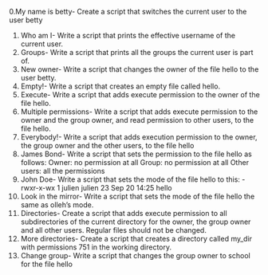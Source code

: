 0.My name is betty- Create a script that switches the current user to the user betty
1. Who am I- Write a script that prints the effective username of the current user.
2. Groups- Write a script that prints all the groups the current user is part of.
3. New owner- Write a script that changes the owner of the file hello to the user betty.
4. Empty!- Write a script that creates an empty file called hello.
5. Execute- Write a script that adds execute permission to the owner of the file hello.
6. Multiple permissions- Write a script that adds execute permission to the owner and the group owner, and read permission to other users, to the file hello.
7. Everybody!- Write a script that adds execution permission to the owner, the group owner and the other users, to the file hello
8. James Bond- Write a script that sets the permission to the file hello as follows:
   Owner: no permission at all
   Group: no permission at all
   Other users: all the permissions
9. John Doe- Write a script that sets the mode of the file hello to this:
  -rwxr-x-wx 1 julien julien 23 Sep 20 14:25 hello
10. Look in the mirror- Write a script that sets the mode of the file hello the same as olleh’s mode.
11. Directories- Create a script that adds execute permission to all subdirectories of the current directory for the owner, the group owner and all other users. Regular files should not be changed.
12. More directories- Create a script that creates a directory called my_dir with permissions 751 in the working directory.
13. Change group- Write a script that changes the group owner to school for the file hello
